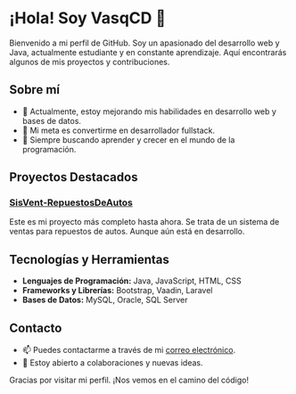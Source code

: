# ¡Hola! Soy VasqCD 👋

Bienvenido a mi perfil de GitHub. Soy un apasionado del desarrollo web y Java, actualmente estudiante y en constante aprendizaje. Aquí encontrarás algunos de mis proyectos y contribuciones.

## Sobre mí

- 🌱 Actualmente, estoy mejorando mis habilidades en desarrollo web y bases de datos.
- 🎯 Mi meta es convertirme en desarrollador fullstack.
- 🚀 Siempre buscando aprender y crecer en el mundo de la programación.

## Proyectos Destacados

### [SisVent-RepuestosDeAutos](https://github.com/VasqCD/SisVent-RepuestosDeAutos)
Este es mi proyecto más completo hasta ahora. Se trata de un sistema de ventas para repuestos de autos. Aunque aún está en desarrollo.

## Tecnologías y Herramientas

- **Lenguajes de Programación:** Java, JavaScript, HTML, CSS
- **Frameworks y Librerías:** Bootstrap, Vaadin, Laravel
- **Bases de Datos:** MySQL, Oracle, SQL Server

## Contacto

- 📫 Puedes contactarme a través de mi [correo electrónico](chris_vasq@outlook.es).
- 💬 Estoy abierto a colaboraciones y nuevas ideas.

Gracias por visitar mi perfil. ¡Nos vemos en el camino del código!

